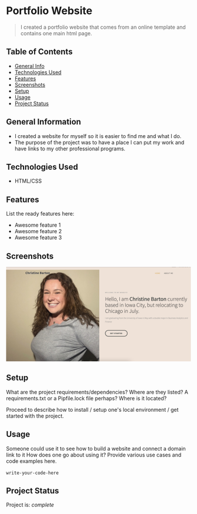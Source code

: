 # Portfolio Website
> I created a portfolio website that comes from an online template and contains one main html page.

## Table of Contents
* [General Info](#general-information)
* [Technologies Used](#technologies-used)
* [Features](#features)
* [Screenshots](#screenshots)
* [Setup](#setup)
* [Usage](#usage)
* [Project Status](#project-status)
<!-- * [License](#license) -->


## General Information
- I created a website for myself so it is easier to find me and what I do. 
- The purpose of the project was to have a place I can put my work and have links to my other professional programs. 


## Technologies Used
- HTML/CSS


## Features
List the ready features here:
- Awesome feature 1
- Awesome feature 2
- Awesome feature 3


## Screenshots
![Example screenshot](./images/website.png)
<!-- If you have screenshots you'd like to share, include them here. -->


## Setup
What are the project requirements/dependencies? Where are they listed? A requirements.txt or a Pipfile.lock file perhaps? Where is it located?

Proceed to describe how to install / setup one's local environment / get started with the project.


## Usage
Someone could use it to see how to build a website and connect a domain link to it 
How does one go about using it?
Provide various use cases and code examples here.

`write-your-code-here`


## Project Status
Project is: _complete_

